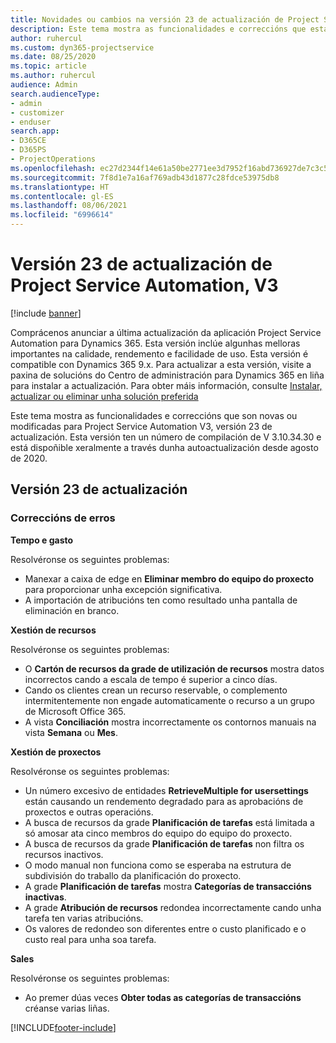 ```yaml
---
title: Novidades ou cambios na versión 23 de actualización de Project Service Automation, V3
description: Este tema mostra as funcionalidades e correccións que están dispoñibles la versión 23 de actualización de Project Service Automation, V3.
author: ruhercul
ms.custom: dyn365-projectservice
ms.date: 08/25/2020
ms.topic: article
ms.author: ruhercul
audience: Admin
search.audienceType:
- admin
- customizer
- enduser
search.app:
- D365CE
- D365PS
- ProjectOperations
ms.openlocfilehash: ec27d2344f14e61a50be2771ee3d7952f16abd736927de7c3c5a019351a3e067
ms.sourcegitcommit: 7f8d1e7a16af769adb43d1877c28fdce53975db8
ms.translationtype: HT
ms.contentlocale: gl-ES
ms.lasthandoff: 08/06/2021
ms.locfileid: "6996614"
---
```

# <a name="project-service-automation-update-release-23-v3"></a>Versión 23 de actualización de Project Service Automation, V3

[!include [banner](../includes/psa-now-project-operations.md)]

Comprácenos anunciar a última actualización da aplicación Project Service Automation para Dynamics 365. Esta versión inclúe algunhas melloras importantes na calidade, rendemento e facilidade de uso. Esta versión é compatible con Dynamics 365 9.x. Para actualizar a esta versión, visite a paxina de solucións do Centro de administración para Dynamics 365 en liña para instalar a actualización. Para obter máis información, consulte [Instalar, actualizar ou eliminar unha solución preferida](/power-platform/admin/install-remove-preferred-solution)

Este tema mostra as funcionalidades e correccións que son novas ou modificadas para Project Service Automation V3, versión 23 de actualización. Esta versión ten un número de compilación de V 3.10.34.30 e está dispoñible xeralmente a través dunha autoactualización desde agosto de 2020.

## <a name="update-release-23"></a>Versión 23 de actualización

### <a name="bug-fixes"></a>Correccións de erros

**Tempo e gasto**

Resolvéronse os seguintes problemas:
- Manexar a caixa de edge en **Eliminar membro do equipo do proxecto** para proporcionar unha excepción significativa.
- A importación de atribucións ten como resultado unha pantalla de eliminación en branco.

**Xestión de recursos**

Resolvéronse os seguintes problemas:

- O **Cartón de recursos da grade de utilización de recursos** mostra datos incorrectos cando a escala de tempo é superior a cinco días.
- Cando os clientes crean un recurso reservable, o complemento intermitentemente non engade automaticamente o recurso a un grupo de Microsoft Office 365.
- A vista **Conciliación** mostra incorrectamente os contornos manuais na vista **Semana** ou **Mes**.

**Xestión de proxectos**

Resolvéronse os seguintes problemas:

- Un número excesivo de entidades **RetrieveMultiple for usersettings** están causando un rendemento degradado para as aprobacións de proxectos e outras operacións.
- A busca de recursos da grade **Planificación de tarefas** está limitada a só amosar ata cinco membros do equipo do equipo do proxecto. 
- A busca de recursos da grade **Planificación de tarefas** non filtra os recursos inactivos.
- O modo manual non funciona como se esperaba na estrutura de subdivisión do traballo da planificación do proxecto.
- A grade **Planificación de tarefas** mostra **Categorías de transaccións inactivas**.
- A grade **Atribución de recursos** redondea incorrectamente cando unha tarefa ten varias atribucións.
- Os valores de redondeo son diferentes entre o custo planificado e o custo real para unha soa tarefa.

**Sales**

Resolvéronse os seguintes problemas:

- Ao premer dúas veces **Obter todas as categorías de transaccións** créanse varias liñas.


[!INCLUDE[footer-include](../includes/footer-banner.md)]